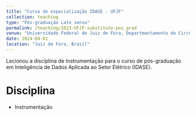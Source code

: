 ```yaml
---
title: "Curso de especialização IDASE - UFJF"
collection: teaching
type: "Pós-graduação Lato sensu"
permalink: /teaching/2023-UFJF-substituto-pos_grad
venue: "Universidade Federal de Juiz de Fora, Departmentamento de Circuitos Elétricos"
date: 2024-04-01
location: "Juiz de Fora, Brasil"
---
```


Lecionou a disciplina de Instrumentação para o curso de pós-graduação em Inteligência de Dados Aplicada ao Setor Elétrico (IDASE).

Disciplina
======
* Instrumentação
